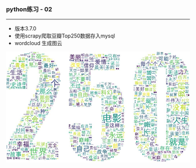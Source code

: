 ### python练习 - 02
***
- 版本3.7.0
- 使用scrapy爬取豆瓣Top250数据存入mysql
- wordcloud 生成图云

![avatar](https://github.com/liustay/Python-Practice-2/blob/master/tutorial/wordcloud/douban_new.jpg?raw=true)
